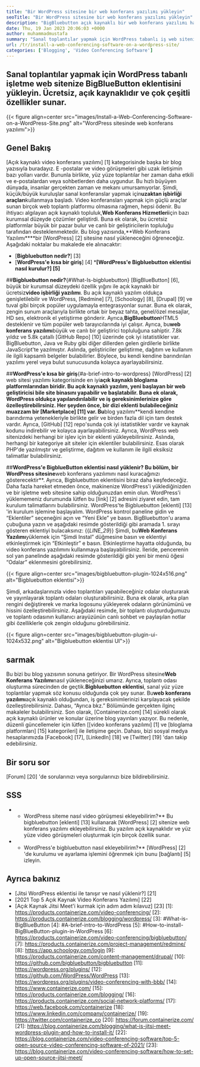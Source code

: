 ```yaml
---
title: "Bir WordPress sitesine bir web konferans yazılımı yükleyin" 
seoTitle: "Bir WordPress sitesine bir web konferans yazılımı yükleyin" 
description: "BigBluebutton açık kaynaklı bir web konferans yazılımı hakkında bilgi edinmek için bu kılavuzu izleyin. WordPress'e BigBlueButton eklentisini nasıl yükleyeceğinizi keşfedelim." 
date: Thu, 19 Jan 2023 20:06:03 +0000
author: muhammadmustafa
summary: "Sanal toplantılar yapmak için WordPress tabanlı iş web sitenize BigBlueButton eklentisini yükleyin. Ücretsiz, açık kaynaklıdır ve çok çeşitli özellikler sunar." 
url: /tr/install-a-web-conferencing-software-on-a-wordpress-site/
categories: ['Blogging', 'Video Conferencing Software']
---
```


## Sanal toplantılar yapmak için WordPress tabanlı işletme web sitenize BigBlueButton eklentisini yükleyin. Ücretsiz, açık kaynaklıdır ve çok çeşitli özellikler sunar.

{{< figure align=center src="images/Install-a-Web-Conferencing-Software-on-a-WordPress-Site.png" alt="WordPress sitesinde web konferans yazılımı">}}


## Genel Bakış
[Açık kaynaklı video konferans yazılımı] [1] kategorisinde başka bir blog yazısıyla buradayız. E -postalar ve video görüşmeleri gibi uzak iletişimin bazı yolları vardır. Bununla birlikte, yüz yüze toplantılar her zaman daha etkili ve e-postalardan veya sohbetlerden daha uygundur. Bu hızlı büyüyen dünyada, insanlar gerçekten zaman ve mekanı umursamıyorlar. Şimdi, küçük/büyük kuruluşlar sanal konferanslar yapmak için**uzaktan işbirliği araçları**kullanmaya başladı. Video konferansları yapmak için güçlü araçlar sunan birçok web toplantı platformu olmasına rağmen, hepsi ödenir. Bu ihtiyacı algılayan açık kaynaklı topluluk,**Web Konferans Hizmetleri**için bazı kurumsal düzeyde çözümler geliştirdi. Buna ek olarak, bu ücretsiz platformlar büyük bir pazar bulur ve canlı bir geliştiricilerin topluluğu tarafından desteklenmektedir. Bu blog yazısında,**Web Konferans Yazılımı****bir [WordPress] [2] sitesine nasıl yükleneceğini öğreneceğiz.
Aşağıdaki noktalar bu makalede ele alınacaktır:
* [**Bigbluebutton nedir?**] [3]
* [**WordPress'e kısa bir giriş**] [4]
***[WordPress'e Bigbluebutton eklentisi nasıl kurulur?] [5]**

##**Bigbluebutton nedir?**{#What-Is-bigbluebutton}
[BigBlueButton] [6], büyük bir kurumsal düzeydeki özellik yığını ile açık kaynaklı bir ücretsiz**video işbirliği yazılımı**. Bu açık kaynaklı yazılım oldukça genişletilebilir ve WordPress, [Redmine] [7], [Schoology] [8], [Drupal] [9] ve tuval gibi birçok popüler uygulamayla entegrasyonlar sunar. Buna ek olarak, zengin sunum araçlarıyla birlikte ortak bir beyaz tahta, genel/özel mesajlar, HD ses, elektronik el yetiştirme gönderir. Ayrıca,**BigBluebutton**HTML5 desteklenir ve tüm popüler web tarayıcılarında iyi çalışır.
Ayrıca, bu**web konferans yazılımı**büyük ve canlı bir geliştirici topluluğuna sahiptir. 7.8k yıldız ve 5.8k çatallı [GitHub Repo] [10] üzerinde çok iyi istatistikler var. BigBluebutton, Java ve Ruby gibi diğer dillerden gelen girdilerle birlikte JavaScript'te yazılmıştır. Aslında, geliştiriciler geliştirme, dağıtım ve kullanım ile ilgili kapsamlı belgeler bulabilirler. Böylece, bu kendi kendine barındırılan yazılımı yerel veya bulut sunucusunda kolayca ayarlayabilirsiniz.

##**WordPress'e kısa bir giriş**{#a-brief-intro-to-wordpress}
[WordPress] [2] web sitesi yazılımı kategorisinde en iyi**açık kaynaklı bloglama platformlarından biridir. Bu açık kaynaklı yazılım, yeni başlayan bir web geliştiricisi bile site binasını yapabilir ve başlatabilir. Buna ek olarak, WordPress oldukça yapılandırılabilir ve iş gereksinimlerinize göre özelleştirebilirsiniz. Her şeyden önce, bir dizi eklenti bulabileceğiniz muazzam bir [Marketplace] [11] var.
Bu**blog yazılımı**kendi kendine barındırma yetenekleriyle birlikte gelir ve birden fazla dil için tam destek vardır. Ayrıca, [GitHub] [12] repo'sunda çok iyi istatistikler vardır ve kaynak kodunu indirebilir ve kolayca ayarlayabilirsiniz. Ayrıca, WordPress web sitenizdeki herhangi bir işlev için bir eklenti yükleyebilirsiniz. Aslında, herhangi bir kategoriye ait siteler için eklentiler bulabilirsiniz. Esas olarak PHP'de yazılmıştır ve geliştirme, dağıtım ve kullanım ile ilgili eksiksiz talimatlar bulabilirsiniz.

##**WordPress'e BigblueButton eklentisi nasıl yüklenir?
Bu bölüm, bir WordPress sitesine**web konferans yazılımını nasıl kuracağınızı gösterecektir**. Ayrıca, Bigbluebutton eklentisini biraz daha keşfedeceğiz. Daha fazla hareket etmeden önce, makinenize WordPress'i yüklediğinizden ve bir işletme web sitesine sahip olduğunuzdan emin olun.
WordPress'i yüklememeniz durumunda lütfen bu [link] [2] adresini ziyaret edin, tam kurulum talimatlarını bulabilirsiniz.
WordPress'te Bigbluebutton [eklenti] [13] 'in kurulum işlemine başlayalım.
WordPress kontrol paneline gidin ve “Eklentiler” seçeneğini açın ve “Yeni Ekle” ye basın. BigBluebutton'u arama çubuğuna yazın ve aşağıdaki resimde gösterildiği gibi aramada 1. sırayı gösteren eklentiyi bulacaksınız:
{{_LINE_29_}}
Şimdi, bu**Web Konferans Yazılımı**yüklemek için “Şimdi Instal” düğmesine basın ve eklentiyi etkinleştirmek için “Etkinleştir” e basın. Etkinleştirme hayatta olduğunda, bu video konferans yazılımını kullanmaya başlayabilirsiniz. İleride, pencerenin sol yan panelinde aşağıdaki resimde gösterildiği gibi yeni bir menü öğesi “Odalar” eklenmesini görebilirsiniz.

{{< figure align=center src="images/bigbluebutton-plugin-1024x516.png" alt="Bigbluebutton eklentisi">}}

Şimdi, arkadaşlarınızla video toplantıları yapabileceğiniz odalar oluşturarak ve yayınlayarak toplantı odaları oluşturabilirsiniz. Buna ek olarak, arka plan rengini değiştirerek ve marka logosunu yükleyerek odaların görünümünü ve hissini özelleştirebilirsiniz. Aşağıdaki resimde, bir toplantı oluşturduğumuzu ve toplantı odasının kullanıcı arayüzünün canlı sohbet ve paylaşılan notlar gibi özelliklerle çok zengin olduğunu görebilirsiniz.

{{< figure align=center src="images/bigbluebutton-plugin-ui-1024x532.png" alt="Bigbluebutton eklentisi UI">}}


## sarmak
Bu bizi bu blog yazısının sonuna getiriyor. Bir WordPress sitesine**Web Konferans Yazılımı**nasıl yükleneceğinizi umarız. Ayrıca, toplantı odası oluşturma sürecinden de geçtik.**Bigbluebutton eklentisi**, sanal yüz yüze toplantılar yapmak söz konusu olduğunda çok şey sunar. Bu**web konferans yazılımı**açık kaynaklı olduğundan, iş gereksinimlerinizi karşılayacak şekilde özelleştirebilirsiniz. Dahası, “Ayrıca bkz.” Bölümünde gerçekten ilginç makaleler bulabilirsiniz.
Son olarak, [Containerize.com] [14] sürekli olarak açık kaynaklı ürünler ve konular üzerine blog yayınları yazıyor. Bu nedenle, düzenli güncellemeler için lütfen [[video konferans yazılımı] [1] ve [bloglama platformları] [15] kategorileri] ile iletişime geçin. Dahası, bizi sosyal medya hesaplarımızda [Facebook] [17], [LinkedIn] [18] ve [Twitter] [19] 'dan takip edebilirsiniz.

## Bir soru sor
[Forum] [20] 'de sorularınızı veya sorgularınızı bize bildirebilirsiniz.

## SSS
* * WordPress siteme nasıl video görüşmesi ekleyebilirim?**
Bu bigbluebutton [eklenti] [13] kullanarak [WordPress] [2] sitenize web konferans yazılımı ekleyebilirsiniz. Bu yazılım açık kaynaklıdır ve yüz yüze video görüşmeleri oluşturmak için birçok özellik sunar.
* * WordPress'e bigbluebutton nasıl ekleyebilirim?**
[WordPress] [2] 'de kurulumu ve ayarlama işlemini öğrenmek için bunu [bağlantı] [5] izleyin.

## Ayrıca bakınız
  * [Jitsi WordPress eklentisi ile tanışır ve nasıl yüklenir?] [21]
  * [2021 Top 5 Açık Kaynak Video Konferans Yazılımı] [22]
  * [Açık Kaynak Jitsi Meet'i kurmak için adım adım kılavuz] [23]
[1]: https://products.containerize.com/video-conferencing/
[2]: https://products.containerize.com/blogging/wordpress/
[3]: #What-is-BigBlueButton
[4]: #A-brief-intro-to-WordPress
[5]: #How-to-install-BigBlueButton-plugin-in-WordPress
[6]: https://products.containerize.com/video-conferencing/bigbluebutton/
[7]: https://products.containerize.com/project-management/redmine/
[8]: https://app.schoology.com/login
[9]: https://products.containerize.com/content-management/drupal/
[10]: https://github.com/bigbluebutton/bigbluebutton
[11]: https://wordpress.org/plugins/
[12]: https://github.com/WordPress/WordPress
[13]: https://wordpress.org/plugins/video-conferencing-with-bbb/
[14]: https://www.containerize.com/
[15]: https://products.containerize.com/blogging/
[16]: https://products.containerize.com/social-network-platforms/
[17]: https://web.facebook.com/containerize
[18]: https://www.linkedin.com/company/containerize/
[19]: https://twitter.com/containerize_co
[20]: https://forum.containerize.com/
[21]: https://blog.containerize.com/blogging/what-is-jitsi-meet-wordpress-plugin-and-how-to-install-it/
[22]: https://blog.containerize.com/video-conferencing-software/top-5-open-source-video-conferencing-software-of-2021/
[23]: https://blog.containerize.com/video-conferencing-software/how-to-set-up-open-source-jitsi-meet/
